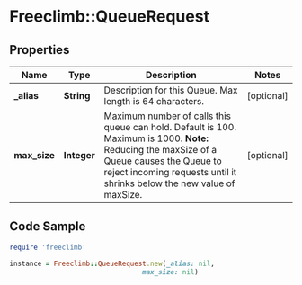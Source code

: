 # Freeclimb::QueueRequest

## Properties

Name | Type | Description | Notes
------------ | ------------- | ------------- | -------------
**_alias** | **String** | Description for this Queue. Max length is 64 characters. | [optional] 
**max_size** | **Integer** | Maximum number of calls this queue can hold. Default is 100. Maximum is 1000. **Note:** Reducing the maxSize of a Queue causes the Queue to reject incoming requests until it shrinks below the new value of maxSize. | [optional] 

## Code Sample

```ruby
require 'freeclimb'

instance = Freeclimb::QueueRequest.new(_alias: nil,
                                 max_size: nil)
```



